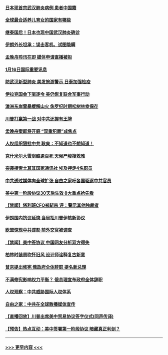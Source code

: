 #### [日本现首宗武汉肺炎病例 患者中国籍](../pages/prog202/a102754250.md?t=01170033) 
#### [全球最合适养儿育女的国家有哪些](../pages/prog202/a102754198.md?t=01170033) 
#### [继泰国后！日本也现中国武汉肺炎确诊](../pages/prog202/a102754064.md?t=01170033) 
#### [伊朗外长坦承：误击客机、试图隐瞒](../pages/prog202/a102754062.md?t=01170033) 
#### [孟晚舟聆讯在即 媒体申请直播被拒](../pages/prog202/a102754058.md?t=01170033) 
#### [1月16日国际重要讯息](../pages/prog202/a102754054.md?t=01170033) 
#### [防武汉新型肺炎 美发旅游警示 日泰加强检疫](../pages/prog202/a102753986.md?t=01170033) 
#### [伊拉克国会下驱逐令 美仍恢复联合军事行动](../pages/prog202/a102753975.md?t=01170033) 
#### [澳洲东岸雷暴缓解山火 侏罗纪时期松树林幸保存](../pages/prog202/a102753943.md?t=01170033) 
#### [川普打赢第一战 对中共还握有王牌](../pages/prog202/a102753874.md?t=01170033) 
#### [孟晚舟案即将开庭 “双重犯罪”成焦点](../pages/prog202/a102753891.md?t=01170033) 
#### [人权组织狠批中共 耿爽：不知道也不想知道！](../pages/prog202/a102753872.md?t=01170033) 
#### [克什米尔大雪崩酿逾百死 天候严峻搜救难](../pages/prog202/a102753837.md?t=01170033) 
#### [突袭搜索土耳其国家通讯社 埃及押走4名职员](../pages/prog202/a102753805.md?t=01170033) 
#### [中共透过媒体向全球扩张 自由之家吁各国驱逐中共官员](../pages/prog202/a102753798.md?t=01170033) 
#### [美中第一阶段协议30天后生效 8大重点抢先看](../pages/prog202/a102753782.md?t=01170033) 
#### [【禁闻】塔利班CFO被斩杀 评：警示其他独裁者](../pages/prog202/a102753756.md?t=01170033) 
#### [伊朗国内抗议延烧 当局拒川普伊核新协议](../pages/prog202/a102753697.md?t=01170033) 
#### [欧盟惊现中共谍影 前外交官被调查](../pages/prog202/a102753660.md?t=01170033) 
#### [【禁闻】美中签协议 中国网友分析双方得失](../pages/prog202/a102753688.md?t=01170033) 
#### [柏林时装周吹怀旧风 设计师诠释复古新意](../pages/prog202/a102753637.md?t=01170033) 
#### [普京提出修宪 俄政府全体辞职 提名新总理](../pages/prog202/a102753597.md?t=01170033) 
#### [不满修宪影响权力平衡？ 俄总理宣布政府全体辞职](../pages/prog202/a102753541.md?t=01170033) 
#### [人权观察：中共威胁国际人权体系](../pages/prog202/a102753528.md?t=01170033) 
#### [自由之家：中共在全球散播媒体宣传](../pages/prog202/a102753508.md?t=01170033) 
#### [【直播回放】川普出席美中贸易协议签字仪式(同声传译)](../pages/prog202/a102753495.md?t=01170033) 
#### [【预告】热点互动：美中签署第一阶段协议  暗藏真正利剑？](../pages/prog202/a102753481.md?t=01170033) 

----
#### [ >>> 更早内容 <<< ](../indexes/prog202-earlier.md)
